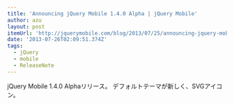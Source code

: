 ```yaml
---
title: 'Announcing jQuery Mobile 1.4.0 Alpha | jQuery Mobile'
author: azu
layout: post
itemUrl: 'http://jquerymobile.com/blog/2013/07/25/announcing-jquery-mobile-1-4-0-alpha/'
date: '2013-07-26T02:09:51.374Z'
tags:
  - jQuery
  - mobile
  - ReleaseNote
---
```

jQuery Mobile 1.4.0 Alphaリリース。
デフォルトテーマが新しく、SVGアイコン。

